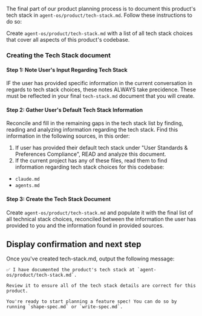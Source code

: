 The final part of our product planning process is to document this product's tech stack in `agent-os/product/tech-stack.md`.  Follow these instructions to do so:

Create `agent-os/product/tech-stack.md` with a list of all tech stack choices that cover all aspects of this product's codebase.

### Creating the Tech Stack document

#### Step 1: Note User's Input Regarding Tech Stack

IF the user has provided specific information in the current conversation in regards to tech stack choices, these notes ALWAYS take precidence.  These must be reflected in your final `tech-stack.md` document that you will create.

#### Step 2: Gather User's Default Tech Stack Information

Reconcile and fill in the remaining gaps in the tech stack list by finding, reading and analyzing information regarding the tech stack.  Find this information in the following sources, in this order:

1. If user has provided their default tech stack under "User Standards & Preferences Compliance", READ and analyze this document.
2. If the current project has any of these files, read them to find information regarding tech stack choices for this codebase:
  - `claude.md`
  - `agents.md`

#### Step 3: Create the Tech Stack Document

Create `agent-os/product/tech-stack.md` and populate it with the final list of all technical stack choices, reconciled between the information the user has provided to you and the information found in provided sources.


## Display confirmation and next step

Once you've created tech-stack.md, output the following message:

```
✅ I have documented the product's tech stack at `agent-os/product/tech-stack.md`.

Review it to ensure all of the tech stack details are correct for this product.

You're ready to start planning a feature spec! You can do so by running `shape-spec.md` or `write-spec.md`.
```

